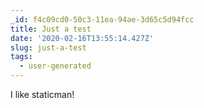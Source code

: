 ```yaml
---
_id: f4c09cd0-50c3-11ea-94ae-3d65c5d94fcc
title: Just a test
date: '2020-02-16T13:55:14.427Z'
slug: just-a-test
tags:
  - user-generated
---
```

I like staticman!
